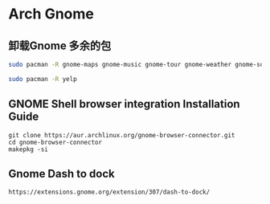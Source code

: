 # Arch Gnome
## 卸载Gnome 多余的包
```bash
sudo pacman -R gnome-maps gnome-music gnome-tour gnome-weather gnome-software epiphany gnome-user-docs  totem simple-scan snapshot

sudo pacman -R yelp
```
## GNOME Shell browser integration Installation Guide
```
git clone https://aur.archlinux.org/gnome-browser-connector.git
cd gnome-browser-connector
makepkg -si
```
## Gnome Dash to dock
```
https://extensions.gnome.org/extension/307/dash-to-dock/
```
